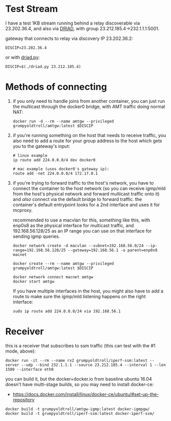 # Test Stream

I have a test 1KB stream running behind a relay discoverable via
23.202.36.4, and also via [DRIAD](https://tools.ietf.org/html/draft-ietf-mboned-driad-amt-discovery-08),
with group 23.212.185.4->232.1.1.1:5001.

gateway that connects to relay via discovery IP 23.202.36.2:

~~~
DISCIP=23.202.36.4
~~~

or with [driad.py](https://github.com/GrumpyOldTroll/libmcrx/blob/master/driad.py):

~~~
DISCIP=$(./driad.py 23.212.185.4)
~~~

# Methods of connecting

 1. if you only need to handle joins from another container, you can just run
    the multicast through the docker0 bridge, with AMT traffic doing normal
    NAT:

    ~~~
    docker run -d --rm --name amtgw --privileged grumpyoldtroll/amtgw:latest $DISCIP
    ~~~

 2. if you're running something on the host that needs to receive traffic,
    you also need to add a route for your group address to the host which
    gets you to the gateway's input:

    ~~~
    # linux example
    ip route add 224.0.0.0/4 dev docker0
    ~~~

    ~~~
    # mac example (uses docker0's gateway ip):
    route add -net 224.0.0.0/4 172.17.0.1
    ~~~

 3. if you're trying to forward traffic to the host's network, you have to
    connect the container to the host network (so you can receive
    igmp/mld from the host's physical network and forward multicast traffic
    onto it) and _also_ connect via the default bridge to forward traffic.
    the container's default entrypoint looks for a 2nd interface and uses
    it for mcproxy.

    recommended to use a macvlan for this, something like this, with
    enp0s8 as the physical interface for multicast traffic, and
    192.168.56.128/25 as an IP range you can use on that interface for
    sending igmp queries.

    ~~~
    docker network create -d macvlan --subnet=192.168.56.0/24 --ip-range=192.168.56.128/25 --gateway=192.168.56.1 -o parent=enp0s8 macnet

    docker create --rm --name amtgw --privileged grumpyoldtroll/amtgw:latest $DISCIP

    docker network connect macnet amtgw
    docker start amtgw
    ~~~

    If you have multiple interfaces in the host, you might also have to add
    a route to make sure the igmp/mld listening happens on the right interface:

    ~~~
    sudo ip route add 224.0.0.0/24 via 192.168.56.1
    ~~~

# Receiver

this is a receiver that subscribes to ssm traffic (this can test with the #1 mode, above):

~~~
docker run -it --rm --name rx2 grumpyoldtroll/iperf-ssm:latest --server --udp --bind 232.1.1.1 --source 23.212.185.4 --interval 1 --len 1500 --interface eth0
~~~

you can build it, but the docker+docker.io from baseline ubuntu 16.04
doesn't have multi-stage builds, so you may need to install docker-ce:

 * <https://docs.docker.com/install/linux/docker-ce/ubuntu/#set-up-the-repository>

~~~
docker build -t grumpyoldtroll/amtgw-igmp:latest docker-igmpgw/
docker build -t grumpyoldtroll/iperf-ssm:latest docker-iperf-ssm/
~~~

